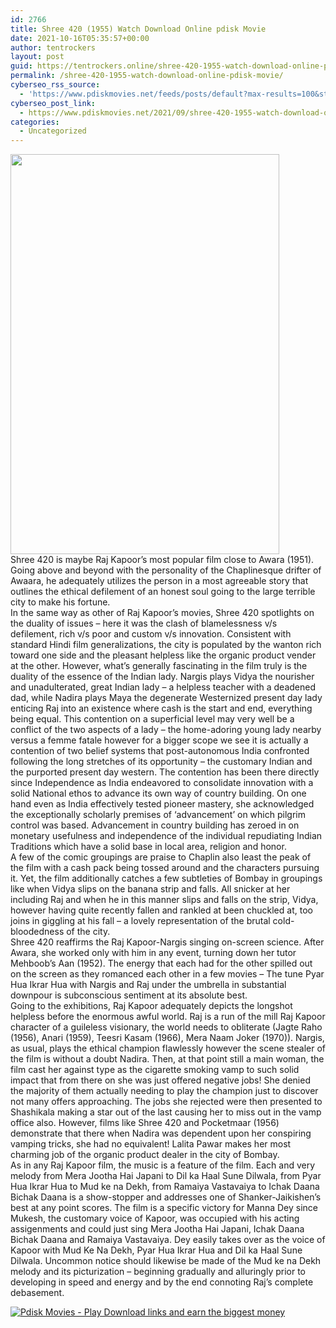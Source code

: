```yaml
---
id: 2766
title: Shree 420 (1955) Watch Download Online pdisk Movie
date: 2021-10-16T05:35:57+00:00
author: tentrockers
layout: post
guid: https://tentrockers.online/shree-420-1955-watch-download-online-pdisk-movie/
permalink: /shree-420-1955-watch-download-online-pdisk-movie/
cyberseo_rss_source:
  - 'https://www.pdiskmovies.net/feeds/posts/default?max-results=100&start-index=501'
cyberseo_post_link:
  - https://www.pdiskmovies.net/2021/09/shree-420-1955-watch-download-online.html
categories:
  - Uncategorized
---
```

<div class="separator">
  <a href="https://1.bp.blogspot.com/-wr0-tNpzxvo/YTmsPOo65eI/AAAAAAAAAx0/HMDpyBAv3XUBsyGJTPi1kV5WhViEnncVwCLcBGAsYHQ/s645/ijk.jpg" imageanchor="1"><img loading="lazy" border="0" data-original-height="645" data-original-width="433" height="640" src="https://1.bp.blogspot.com/-wr0-tNpzxvo/YTmsPOo65eI/AAAAAAAAAx0/HMDpyBAv3XUBsyGJTPi1kV5WhViEnncVwCLcBGAsYHQ/w430-h640/ijk.jpg" width="430" /></a>
</div>

<div>
  <div>
    <span>Shree 420 is maybe Raj Kapoor&#8217;s most popular film close to Awara (1951). Going above and beyond with the personality of the Chaplinesque drifter of Awaara, he adequately utilizes the person in a most agreeable story that outlines the ethical defilement of an honest soul going to the large terrible city to make his fortune.&nbsp;</span>
  </div>
  
  <div>
    <span>In the same way as other of Raj Kapoor&#8217;s movies, Shree 420 spotlights on the duality of issues – here it was the clash of blamelessness v/s defilement, rich v/s poor and custom v/s innovation. Consistent with standard Hindi film generalizations, the city is populated by the wanton rich toward one side and the pleasant helpless like the organic product vender at the other. However, what&#8217;s generally fascinating in the film truly is the duality of the essence of the Indian lady. Nargis plays Vidya the nourisher and unadulterated, great Indian lady – a helpless teacher with a deadened dad, while Nadira plays Maya the degenerate Westernized present day lady enticing Raj into an existence where cash is the start and end, everything being equal. This contention on a superficial level may very well be a conflict of the two aspects of a lady – the home-adoring young lady nearby versus a femme fatale however for a bigger scope we see it is actually a contention of two belief systems that post-autonomous India confronted following the long stretches of its opportunity – the customary Indian and the purported present day western. The contention has been there directly since Independence as India endeavored to consolidate innovation with a solid National ethos to advance its own way of country building. On one hand even as India effectively tested pioneer mastery, she acknowledged the exceptionally scholarly premises of &#8216;advancement&#8217; on which pilgrim control was based. Advancement in country building has zeroed in on monetary usefulness and independence of the individual repudiating Indian Traditions which have a solid base in local area, religion and honor.&nbsp;</span>
  </div>
  
  <div>
    <span>A few of the comic groupings are praise to Chaplin also least the peak of the film with a cash pack being tossed around and the characters pursuing it. Yet, the film additionally catches a few subtleties of Bombay in groupings like when Vidya slips on the banana strip and falls. All snicker at her including Raj and when he in this manner slips and falls on the strip, Vidya, however having quite recently fallen and rankled at been chuckled at, too joins in giggling at his fall – a lovely representation of the brutal cold-bloodedness of the city.&nbsp;</span>
  </div>
  
  <div>
    <span>Shree 420 reaffirms the Raj Kapoor-Nargis singing on-screen science. After Awara, she worked only with him in any event, turning down her tutor Mehboob&#8217;s Aan (1952). The energy that each had for the other spilled out on the screen as they romanced each other in a few movies – The tune Pyar Hua Ikrar Hua with Nargis and Raj under the umbrella in substantial downpour is subconscious sentiment at its absolute best.&nbsp;</span>
  </div>
  
  <div>
    <span>Going to the exhibitions, Raj Kapoor adequately depicts the longshot helpless before the enormous awful world. Raj is a run of the mill Raj Kapoor character of a guileless visionary, the world needs to obliterate (Jagte Raho (1956), Anari (1959), Teesri Kasam (1966), Mera Naam Joker (1970)). Nargis, as usual, plays the ethical champion flawlessly however the scene stealer of the film is without a doubt Nadira. Then, at that point still a main woman, the film cast her against type as the cigarette smoking vamp to such solid impact that from there on she was just offered negative jobs! She denied the majority of them actually needing to play the champion just to discover not many offers approaching. The jobs she rejected were then presented to Shashikala making a star out of the last causing her to miss out in the vamp office also. However, films like Shree 420 and Pocketmaar (1956) demonstrate that there when Nadira was dependent upon her conspiring vamping tricks, she had no equivalent! Lalita Pawar makes her most charming job of the organic product dealer in the city of Bombay.&nbsp;</span>
  </div>
  
  <div>
    <span>As in any Raj Kapoor film, the music is a feature of the film. Each and very melody from Mera Jootha Hai Japani to Dil ka Haal Sune Dilwala, from Pyar Hua Ikrar Hua to Mud ke na Dekh, from Ramaiya Vastavaiya to Ichak Daana Bichak Daana is a show-stopper and addresses one of Shanker-Jaikishen&#8217;s best at any point scores. The film is a specific victory for Manna Dey since Mukesh, the customary voice of Kapoor, was occupied with his acting assigenments and could just sing Mera Jootha Hai Japani, Ichak Daana Bichak Daana and Ramaiya Vastavaiya. Dey easily takes over as the voice of Kapoor with Mud Ke Na Dekh, Pyar Hua Ikrar Hua and Dil ka Haal Sune Dilwala. Uncommon notice should likewise be made of the Mud ke na Dekh melody and its picturization – beginning gradually and alluringly prior to developing in speed and energy and by the end connoting Raj&#8217;s complete debasement.</span>
  </div>
</div>

[![](https://1.bp.blogspot.com/-KJZYdQTn3nw/YS8VdIdXMyI/AAAAAAAAaw4/BR8dsGkpxw0T8C_4G4ALfMA7cP79KN3kwCLcBGAsYHQ/w400-h58/play_download_buttuons-removebg-preview.png "Pdisk Movies - Play Download links and earn the biggest money")](https://kofilink.com/1/bnYya2N0MDAwMDg0?dn=1)